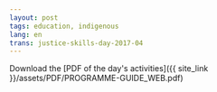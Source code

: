 ```yaml
---
layout: post
tags: education, indigenous
lang: en
trans: justice-skills-day-2017-04
---
```

Download the [PDF of the day's activities]({{ site_link }}/assets/PDF/PROGRAMME-GUIDE_WEB.pdf)

